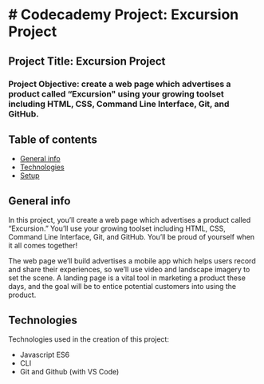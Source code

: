 # # Codecademy Project: Excursion Project

## Project Title: Excursion Project

### Project Objective: create a web page which advertises a product called “Excursion" using your growing toolset including HTML, CSS, Command Line Interface, Git, and GitHub.

## Table of contents

- [General info](#general-info)
- [Technologies](#technologies)
- [Setup](#setup)

## General info

In this project, you’ll create a web page which advertises a product called “Excursion.” You’ll use your growing toolset including HTML, CSS, Command Line Interface, Git, and GitHub. You’ll be proud of yourself when it all comes together!

The web page we’ll build advertises a mobile app which helps users record and share their experiences, so we’ll use video and landscape imagery to set the scene. A landing page is a vital tool in marketing a product these days, and the goal will be to entice potential customers into using the product.

## Technologies

Technologies used in the creation of this project:

- Javascript ES6
- CLI
- Git and Github (with VS Code)
